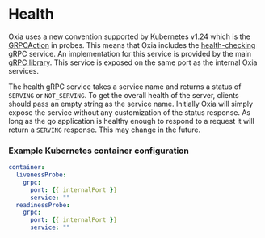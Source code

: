 # Health

Oxia uses a new convention supported by Kubernetes v1.24 which is the
[GRPCAction](https://kubernetes.io/docs/reference/generated/kubernetes-api/v1.24/#grpcaction-v1-core) in probes. This
means that Oxia includes the [health-checking](https://github.com/grpc/grpc/blob/master/doc/health-checking.md) gRPC
service. An implementation for this service is provided by the main
[gRPC library](https://pkg.go.dev/google.golang.org/grpc/health). This service is exposed on the same port as the
internal Oxia services.

The health gRPC service takes a service name and returns a status of `SERVING` or `NOT_SERVING`. To get the overall
health of the server, clients should pass an empty string as the service name. Initially Oxia will simply expose the
service without any customization of the status response. As long as the go application is healthy enough to respond
to a request it will return a `SERVING` response. This may change in the future.

### Example Kubernetes container configuration

```yaml
container:
  livenessProbe:
    grpc: 
      port: {{ internalPort }}
      service: ""
  readinessProbe:
    grpc: 
      port: {{ internalPort }}
      service: ""
```
